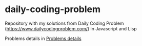 # daily-coding-problem

Repository with my solutions from Daily Coding Problem (https://www.dailycodingproblem.com/) in Javascript and Lisp

Problems details in [Problems details](problems.md)


